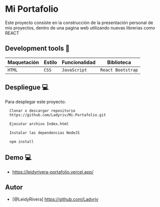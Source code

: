 # Mi Portafolio 
Este proyecto consiste en la construcción de la presentación personal de mis proyectos, dentro de una pagina web utilizando nuevas librerias como REACT

## Development tools 🧰
|  Maquetación  |     Estilo    | Funcionalidad | Biblioteca  | 
|---------------|---------------|---------------|---------------|
|   `HTML`      |     `CSS`     |`JavaScript` |`React Bootstrap` |

## Despliegue  :computer:

Para desplegar este proyecto:

```bash
  Clonar o descargar repositorio
  https://github.com/Ladyriv/Mi-Portafolio.git
```
```bash
  Ejecutar archivo Index.html
```
```bash
  Instalar las dependencias NodeJS
```
```bash
  npm install
```

  
 
 
## Demo  :computer:
- https://leidyrivera-portafolio.vercel.app/

## Autor
- [@LeidyRivera] https://github.com/Ladyriv
